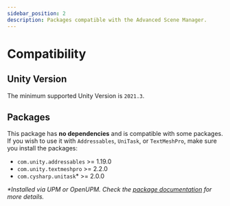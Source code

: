 ```yaml
---
sidebar_position: 2
description: Packages compatible with the Advanced Scene Manager.
---
```


# Compatibility

## Unity Version

The minimum supported Unity Version is `2021.3`.

## Packages

This package has **no dependencies** and is compatible with some packages.
If you wish to use it with `Addressables`, `UniTask`, or `TextMeshPro`, make sure you install the packages:

* `com.unity.addressables` >= 1.19.0
* `com.unity.textmeshpro` >= 2.2.0
* `com.cysharp.unitask`* >= 2.0.0

_*Installed via UPM or OpenUPM. Check the [package documentation](https://github.com/Cysharp/UniTask) for more details._